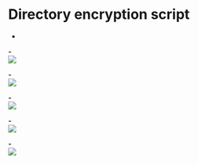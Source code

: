 # Directory encryption script
-

<p align="left">
  <strong>-</strong>
  <br/>
  <img src="https://github.com/user-attachments/assets/92b6c693-321c-4e30-94c3-fd7a33e1add4"/>
</p>

<p align="left">
  <strong>-</strong>
  <br/>
  <img src="https://github.com/user-attachments/assets/44c128c5-3abc-4fb9-854c-74e74996b112"/>
</p>

<p align="left">
  <strong>-</strong>
  <br/>
  <img src="https://github.com/user-attachments/assets/48e1a3d5-e465-4b3f-b8a9-502c4d642de6"/>
</p>

<p align="left">
  <strong>-</strong>
  <br/>
  <img src="https://github.com/user-attachments/assets/ddc7d0b1-e5b7-4579-b9de-1f071f9cf3bb"/>
</p>

<p align="left">
  <strong>-</strong>
  <br/>
  <img src="https://github.com/user-attachments/assets/96bf8a1d-ab7a-4dec-9943-7f03db3199d7"/>
</p>
